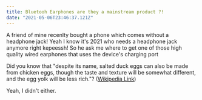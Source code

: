 ```yaml
---
title: Bluetooh Earphones are they a mainstream product ?!
date: "2021-05-06T23:46:37.121Z"
---
```


A friend of mine recenlty bought a phone which comes without a headphone jack! Yeah I know it's 2021 who needs a headphone jack anymore right kepeessh! So he ask me where to get one of those high quality wired earphones that uses the device's charging port

Did you know that "despite its name, salted duck eggs can also be made from
chicken eggs, though the taste and texture will be somewhat different, and the
egg yolk will be less rich."?
([Wikipedia Link](https://en.wikipedia.org/wiki/Salted_duck_egg))

Yeah, I didn't either.

